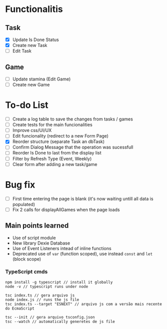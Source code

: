 
# Functionalitis
## Task
- [X] Update Is Done Status
- [X] Create new Task
- [ ] Edit Task

## Game
- [ ] Update stamina (Edit Game)
- [ ] Create new Game

# To-do List
- [ ] Create a log table to save the changes from tasks / games
- [ ] Create tests for the main funcionalities
- [ ] Improve css/UI/UX
- [ ] Edit funcionality (redirect to a new Form Page)
- [X] Reorder structure (separate Task an dbTask)
- [ ] Confirm Dialog Message that the operation was sucessfull
- [ ] Reorder Is Done to last from the display list
- [ ] Filter by Refresh Type (Event, Weekly)
- [ ] Clear form after adding a new task/game

# Bug fix
- [ ] First time entering the page is blank (it's now waiting untill all data is populated)
- [ ] Fix 2 calls for displayAllGames when the page loads

## Main points learned
- Use of script module
- New library Dexie Database
- Use of Event Listeners intead of inline functions
- Deprecated use of `var` (function scoped), use instead `const` and `let` (block scope)

### TypeScript cmds
```
npm install -g typescript // install it globally
node -v // typescript runs under node

tsc index.ts // gera arquivo js
node index.js // runs the js file
tsc index.ts --target "ESNEXT" // arquivo js com a versão mais recente do EcmaScript

tsc --init // gera arquivo tsconfig.json
tsc --watch // automatically generetes de js file
```
